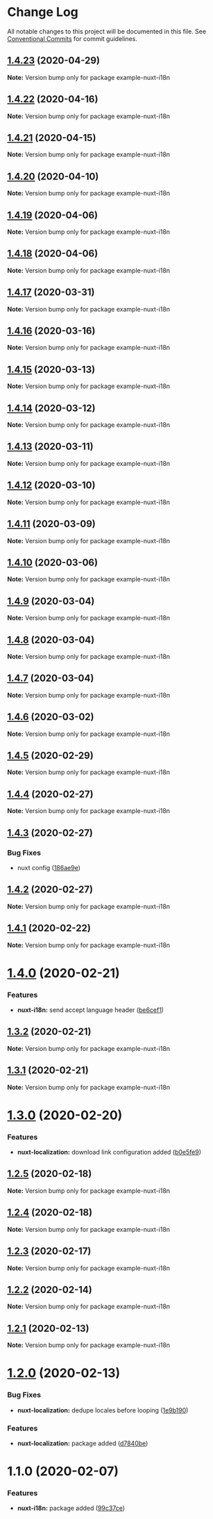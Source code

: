 # Change Log

All notable changes to this project will be documented in this file.
See [Conventional Commits](https://conventionalcommits.org) for commit guidelines.

## [1.4.23](https://git.awescode.com/awes-io/client/compare/example-nuxt-i18n@1.4.22...example-nuxt-i18n@1.4.23) (2020-04-29)

**Note:** Version bump only for package example-nuxt-i18n





## [1.4.22](https://git.awescode.com/awes-io/client/compare/example-nuxt-i18n@1.4.21...example-nuxt-i18n@1.4.22) (2020-04-16)

**Note:** Version bump only for package example-nuxt-i18n





## [1.4.21](https://git.awescode.com/awes-io/client/compare/example-nuxt-i18n@1.4.20...example-nuxt-i18n@1.4.21) (2020-04-15)

**Note:** Version bump only for package example-nuxt-i18n





## [1.4.20](https://git.awescode.com/awes-io/client/compare/example-nuxt-i18n@1.4.19...example-nuxt-i18n@1.4.20) (2020-04-10)

**Note:** Version bump only for package example-nuxt-i18n





## [1.4.19](https://git.awescode.com/awes-io/client/compare/example-nuxt-i18n@1.4.18...example-nuxt-i18n@1.4.19) (2020-04-06)

**Note:** Version bump only for package example-nuxt-i18n





## [1.4.18](https://git.awescode.com/awes-io/client/compare/example-nuxt-i18n@1.4.17...example-nuxt-i18n@1.4.18) (2020-04-06)

**Note:** Version bump only for package example-nuxt-i18n





## [1.4.17](https://git.awescode.com/awes-io/client/compare/example-nuxt-i18n@1.4.16...example-nuxt-i18n@1.4.17) (2020-03-31)

**Note:** Version bump only for package example-nuxt-i18n





## [1.4.16](https://git.awescode.com/awes-io/client/compare/example-nuxt-i18n@1.4.15...example-nuxt-i18n@1.4.16) (2020-03-16)

**Note:** Version bump only for package example-nuxt-i18n





## [1.4.15](https://git.awescode.com/awes-io/client/compare/example-nuxt-i18n@1.4.14...example-nuxt-i18n@1.4.15) (2020-03-13)

**Note:** Version bump only for package example-nuxt-i18n





## [1.4.14](https://git.awescode.com/awes-io/client/compare/example-nuxt-i18n@1.4.13...example-nuxt-i18n@1.4.14) (2020-03-12)

**Note:** Version bump only for package example-nuxt-i18n





## [1.4.13](https://git.awescode.com/awes-io/client/compare/example-nuxt-i18n@1.4.12...example-nuxt-i18n@1.4.13) (2020-03-11)

**Note:** Version bump only for package example-nuxt-i18n





## [1.4.12](https://git.awescode.com/awes-io/client/compare/example-nuxt-i18n@1.4.11...example-nuxt-i18n@1.4.12) (2020-03-10)

**Note:** Version bump only for package example-nuxt-i18n





## [1.4.11](https://git.awescode.com/awes-io/client/compare/example-nuxt-i18n@1.4.10...example-nuxt-i18n@1.4.11) (2020-03-09)

**Note:** Version bump only for package example-nuxt-i18n





## [1.4.10](https://git.awescode.com/awes-io/client/compare/example-nuxt-i18n@1.4.9...example-nuxt-i18n@1.4.10) (2020-03-06)

**Note:** Version bump only for package example-nuxt-i18n





## [1.4.9](https://git.awescode.com/awes-io/client/compare/example-nuxt-i18n@1.4.8...example-nuxt-i18n@1.4.9) (2020-03-04)

**Note:** Version bump only for package example-nuxt-i18n





## [1.4.8](https://git.awescode.com/awes-io/client/compare/example-nuxt-i18n@1.4.7...example-nuxt-i18n@1.4.8) (2020-03-04)

**Note:** Version bump only for package example-nuxt-i18n





## [1.4.7](https://git.awescode.com/awes-io/client/compare/example-nuxt-i18n@1.4.6...example-nuxt-i18n@1.4.7) (2020-03-04)

**Note:** Version bump only for package example-nuxt-i18n





## [1.4.6](https://git.awescode.com/awes-io/client/compare/example-nuxt-i18n@1.4.5...example-nuxt-i18n@1.4.6) (2020-03-02)

**Note:** Version bump only for package example-nuxt-i18n





## [1.4.5](https://git.awescode.com/awes-io/client/compare/example-nuxt-i18n@1.4.4...example-nuxt-i18n@1.4.5) (2020-02-29)

**Note:** Version bump only for package example-nuxt-i18n





## [1.4.4](https://git.awescode.com/awes-io/client/compare/example-nuxt-i18n@1.4.3...example-nuxt-i18n@1.4.4) (2020-02-27)

**Note:** Version bump only for package example-nuxt-i18n





## [1.4.3](https://git.awescode.com/awes-io/client/compare/example-nuxt-i18n@1.4.1...example-nuxt-i18n@1.4.3) (2020-02-27)


### Bug Fixes

* nuxt config ([186ae9e](https://git.awescode.com/awes-io/client/commits/186ae9e319be2290e97868cb0686ee0d171e8a41))





## [1.4.2](https://git.awescode.com/awes-io/client/compare/example-nuxt-i18n@1.4.1...example-nuxt-i18n@1.4.2) (2020-02-27)

**Note:** Version bump only for package example-nuxt-i18n





## [1.4.1](https://git.awescode.com/awes-io/client/compare/example-nuxt-i18n@1.4.0...example-nuxt-i18n@1.4.1) (2020-02-22)

**Note:** Version bump only for package example-nuxt-i18n





# [1.4.0](https://git.awescode.com/awes-io/client/compare/example-nuxt-i18n@1.3.2...example-nuxt-i18n@1.4.0) (2020-02-21)


### Features

* **nuxt-i18n:** send accept language header ([be6cef1](https://git.awescode.com/awes-io/client/commits/be6cef1f6d21b6c543b526df11dcae559d455c35))





## [1.3.2](https://git.awescode.com/awes-io/client/compare/example-nuxt-i18n@1.3.1...example-nuxt-i18n@1.3.2) (2020-02-21)

**Note:** Version bump only for package example-nuxt-i18n





## [1.3.1](https://git.awescode.com/awes-io/client/compare/example-nuxt-i18n@1.3.0...example-nuxt-i18n@1.3.1) (2020-02-21)

**Note:** Version bump only for package example-nuxt-i18n





# [1.3.0](https://git.awescode.com/awes-io/client/compare/example-nuxt-i18n@1.2.5...example-nuxt-i18n@1.3.0) (2020-02-20)


### Features

* **nuxt-localization:** download link configuration added ([b0e5fe9](https://git.awescode.com/awes-io/client/commits/b0e5fe992cc2434b01ec3823e943baf3b5a5f113))





## [1.2.5](https://git.awescode.com/awes-io/client/compare/example-nuxt-i18n@1.2.4...example-nuxt-i18n@1.2.5) (2020-02-18)

**Note:** Version bump only for package example-nuxt-i18n





## [1.2.4](https://git.awescode.com/awes-io/client/compare/example-nuxt-i18n@1.2.3...example-nuxt-i18n@1.2.4) (2020-02-18)

**Note:** Version bump only for package example-nuxt-i18n





## [1.2.3](https://git.awescode.com/awes-io/client/compare/example-nuxt-i18n@1.2.2...example-nuxt-i18n@1.2.3) (2020-02-17)

**Note:** Version bump only for package example-nuxt-i18n





## [1.2.2](https://git.awescode.com/awes-io/client/compare/example-nuxt-i18n@1.2.1...example-nuxt-i18n@1.2.2) (2020-02-14)

**Note:** Version bump only for package example-nuxt-i18n





## [1.2.1](https://git.awescode.com/awes-io/client/compare/example-nuxt-i18n@1.2.0...example-nuxt-i18n@1.2.1) (2020-02-13)

**Note:** Version bump only for package example-nuxt-i18n





# [1.2.0](https://git.awescode.com/awes-io/client/compare/example-nuxt-i18n@1.1.0...example-nuxt-i18n@1.2.0) (2020-02-13)


### Bug Fixes

* **nuxt-localization:** dedupe locales before looping ([1e9b190](https://git.awescode.com/awes-io/client/commits/1e9b19036c844f78df74c8c6205d473219a25ac3))


### Features

* **nuxt-localization:** package added ([d7840be](https://git.awescode.com/awes-io/client/commits/d7840be39374013dfc8fab760a615a3ce023a1ca))





# 1.1.0 (2020-02-07)


### Features

* **nuxt-i18n:** package added ([99c37ce](https://git.awescode.com/awes-io/client/commits/99c37ce48711f7d7557d665e1479147850fa5344))
